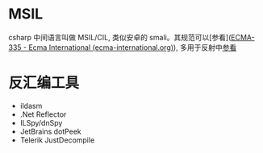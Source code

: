 
# MSIL

csharp 中间语言叫做 MSIL/CIL, 类似安卓的 smali。其规范可以[参看]([ECMA-335 - Ecma International (ecma-international.org)](https://www.ecma-international.org/publications-and-standards/standards/ecma-335/)), 多用于反射中[参看](https://www.cnblogs.com/panyan/p/12830222.html)

# 反汇编工具

- ildasm 
- .Net Reflector
- ILSpy/dnSpy
- JetBrains dotPeek
- Telerik JustDecompile